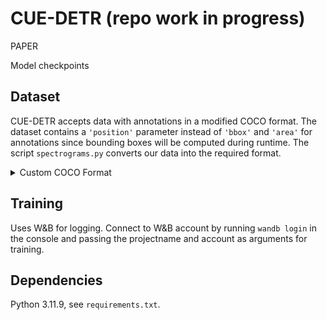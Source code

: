 # CUE-DETR (repo work in progress)

PAPER


Model checkpoints



## Dataset

CUE-DETR accepts data with annotations in a modified COCO format. The dataset contains a `'position'` parameter instead of `'bbox'` and `'area'` for annotations since bounding boxes will be computed during runtime. The script `spectrograms.py` converts our data into the required format.

<details>
<summary> Custom COCO Format </summary>

```python
data = {
    'images' : [{
        'id': img_id,
        'width': int,
        'height': int,
        'file_name' : filename,
    }]
    'annotations': [{
        'id': annotation_id,
        'image_id': img_id,
        'category_id': 0,
        'position': int # cue position instead of bounding box
    }],
    'categories': [{
        'id': 0,
        'name': 'cue',
        'supercategory' : 'cue'
    }]
}
```
</details>


## Training

Uses W&B for logging. Connect to W&B account by running `wandb login` in the console and passing the projectname and account as arguments for training.



## Dependencies

Python 3.11.9, see `requirements.txt`.
